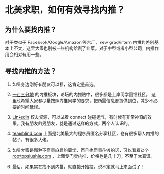 # 北美求职，如何有效寻找内推？

## 为什么要找内推？
对于类似于 Facebook/Google/Amazon 等大厂，new grad/intern 内推的差别基本上不大，这里大家也别被一些机构给割了韭菜。对于中型或者小型公司，内推作用会相对有用一些。

## 寻找内推的方法？
1. 如果身边刚好有朋友可以推，这肯定是首选。

2. [一亩三分地](https://www.1point3acres.com/) 的内推板块，论坛的内推贴中，很多都是上岸同学回馈社区。
这里也希望大家都尽量按照内推同学的要求，把所需信息都提供到位，减少不必要的时间延误。

3. [Linkedin](linkedin.com) 校友资源，可以试着 connect 碰碰运气，有时候有非常神奇的效果。我有朋友的男朋友，就是通过这样的方式，两个人认识的。

4. [teamblind.com](https://www.teamblind.com/) 上面是北美最大的程序员匿名分享社区，也有很多帮人内推的帖子，有很多大佬。

5. 如果大家是那种不愿意麻烦的同学，而且也愿意花钱的话，可以看看这个 [rooftopslushie.com](rooftopslushie.com) ，上面专门卖内推，价格也是几十刀，不至于太离谱。

6. 最后，如果实在找不到内推，就直接开始投，说不定就马上来面试了！
